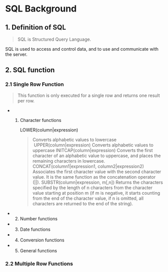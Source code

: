 # SQL Background


## 1. Definition of SQL

> SQL is Structured Query Language.
 
SQL is used to access and control data, and to use and communicate with the server.
 
## 2. SQL function 

### 2.1 Single Row Function

> This function is only executed for a single row and returns one result per row. 

- 1. Character functions

      LOWER(column|expression) 
      > Converts alphabetic values to lowercase
      UPPER(column|expression)
      > Converts alphabetic values to uppercase
      INITCAP(column|expression)
      > Converts the first character of an alphabetic value to uppercase, and places the remaining characters in lowercase.
      CONCAT(column1|expression1, column2|expression2)
      > Associates the first character value with the second character value. It is the same function as the concatenation operator (||).
      SUBSTR(column|expression, m[,n])
      > Returns the characters specified by the length of n characters from the character value starting at position m (if m is negative, it starts counting from the end of the character value, if n is omitted, all characters are returned to the end of the string).
      
- 2. Number functions

- 3. Date functions

- 4. Conversion functions

- 5. General functions


### 2.2 Multiple Row Functions

>


